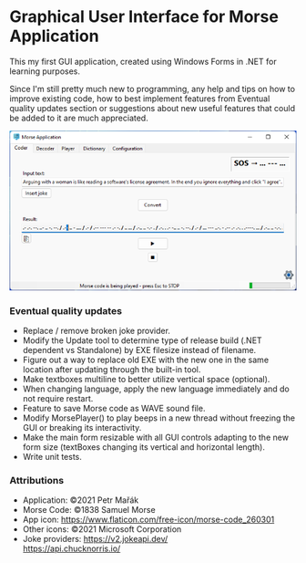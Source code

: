 # Graphical User Interface for Morse Application
This my first GUI application, created using Windows Forms in .NET for learning purposes.

Since I'm still pretty much new to programming, any help and tips on how to improve existing code, how to best implement features from Eventual quality updates section or suggestions about new useful features that could be added to it are much appreciated.

![Morseapp main window](Morseapp.png)

### Eventual quality updates
- Replace / remove broken joke provider.
- Modify the Update tool to determine type of release build (.NET dependent vs Standalone) by EXE filesize instead of filename.
- Figure out a way to replace old EXE with the new one in the same location after updating through the built-in tool.
- Make textboxes multiline to better utilize vertical space (optional).
- When changing language, apply the new language immediately and do not require restart.
- Feature to save Morse code as WAVE sound file.
- Modify MorsePlayer() to play beeps in a new thread without freezing the GUI or breaking its interactivity.
- Make the main form resizable with all GUI controls adapting to the new form size (textBoxes changing its vertical and horizontal length).
- Write unit tests.

### Attributions

- Application: ©2021 Petr Mařák
- Morse Code: ©1838 Samuel Morse
- App icon: https://www.flaticon.com/free-icon/morse-code_260301
- Other icons: ©2021 Microsoft Corporation
- Joke providers: https://v2.jokeapi.dev/  
                  https://api.chucknorris.io/
